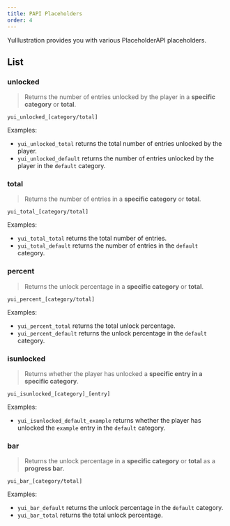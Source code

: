 ```yaml
---
title: PAPI Placeholders
order: 4
---
```


YuIllustration provides you with various PlaceholderAPI placeholders.

## List

### unlocked

> Returns the number of entries unlocked by the player in a **specific category** or **total**.

`yui_unlocked_[category/total]`

Examples:

- `yui_unlocked_total` returns the total number of entries unlocked by the player.
- `yui_unlocked_default` returns the number of entries unlocked by the player in the `default` category.

### total

> Returns the number of entries in a **specific category** or **total**.

`yui_total_[category/total]`

Examples:

- `yui_total_total` returns the total number of entries.
- `yui_total_default` returns the number of entries in the `default` category.

### percent

> Returns the unlock percentage in a **specific category** or **total**.

`yui_percent_[category/total]`

Examples:

- `yui_percent_total` returns the total unlock percentage.
- `yui_percent_default` returns the unlock percentage in the `default` category.

### isunlocked

> Returns whether the player has unlocked a **specific entry in a specific category**.

`yui_isunlocked_[category]_[entry]`

Examples:

- `yui_isunlocked_default_example` returns whether the player has unlocked the `example` entry in the `default` category.

### bar

> Returns the unlock percentage in a **specific category** or **total** as a **progress bar**.

`yui_bar_[category/total]`

Examples:

- `yui_bar_default` returns the unlock percentage in the `default` category.
- `yui_bar_total` returns the total unlock percentage.